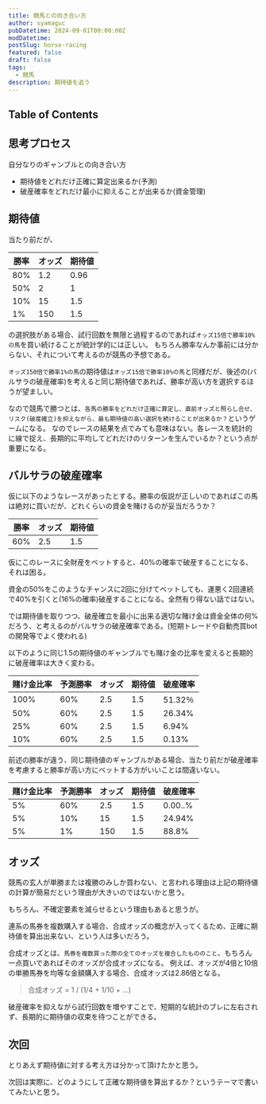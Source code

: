 ```yaml
---
title: 競馬との向き合い方
author: syamaguc
pubDatetime: 2024-09-01T00:00:00Z
modDatetime:
postSlug: horse-racing
featured: false
draft: false
tags:
  - 競馬
description: 期待値を追う
---
```


## Table of Contents

## 思考プロセス

自分なりのギャンブルとの向き合い方

- 期待値をどれだけ正確に算定出来るか(予測)
- 破産確率をどれだけ最小に抑えることが出来るか(資金管理)

## 期待値

当たり前だが、

| 勝率 | オッズ | 期待値 |
| ---- | ------ | ------ |
| 80%  | 1.2    | 0.96   |
| 50%  | 2      | 1      |
| 10%  | 15     | 1.5    |
| 1%   | 150    | 1.5    |

の選択肢がある場合、試行回数を無限と過程するのであれば`オッズ15倍で勝率10%の馬`を買い続けることが統計学的には正しい。
もちろん勝率なんか事前には分からない、それについて考えるのが競馬の予想である。

`オッズ150倍で勝率1%の馬`の期待値は`オッズ15倍で勝率10%の馬`と同様だが、後述の(バルサラの破産確率)を考えると同じ期待値であれば、勝率が高い方を選択するほうが望ましい。

なので競馬で勝つとは、`各馬の勝率をどれだけ正確に算定し、直前オッズと照らし合せ、リスク(破産確立)を抑えながら、最も期待値の高い選択を続けることが出来るか？`というゲームになる。
なのでレースの結果を点でみても意味はない。各レースを統計的に線で捉え、長期的に平均してどれだけのリターンを生んでいるか？という点が重要になる。

## バルサラの破産確率

仮に以下のようなレースがあったとする。勝率の仮説が正しいのであればこの馬は絶対に買いだが、どれくらいの資金を賭けるのが妥当だろうか？

| 勝率 | オッズ | 期待値 |
| ---- | ------ | ------ |
| 60%  | 2.5    | 1.5    |

仮にこのレースに全財産をベットすると、40%の確率で破産することになる、それは困る。

資金の50%をこのようなチャンスに2回に分けてベットしても、運悪く2回連続で40%を引くと(16%の確率)破産することになる。全然有り得ない話ではない。

では期待値を取りつつ、破産確立を最小に出来る適切な賭け金は資金全体の何%だろう、と考えるのがバルサラの破産確率である。(短期トレードや自動売買botの開発等でよく使われる)

以下のように同じ1.5の期待値のギャンブルでも賭け金の比率を変えると長期的に破産確率は大きく変わる。

| 賭け金比率 | 予測勝率 | オッズ | 期待値 | 破産確率 |
| ---------- | -------- | ------ | ------ | -------- |
| 100%       | 60%      | 2.5    | 1.5    | 51.32％  |
| 50%        | 60%      | 2.5    | 1.5    | 26.34%   |
| 25%        | 60%      | 2.5    | 1.5    | 6.94%    |
| 10%        | 60%      | 2.5    | 1.5    | 0.13%    |

前述の勝率が違う、同じ期待値のギャンブルがある場合、当たり前だが破産確率を考慮すると勝率が高い方にベットする方がいいことは間違いない。

| 賭け金比率 | 予測勝率 | オッズ | 期待値 | 破産確率 |
| ---------- | -------- | ------ | ------ | -------- |
| 5%         | 60%      | 2.5    | 1.5    | 0.00..%  |
| 5%         | 10%      | 15     | 1.5    | 24.94%   |
| 5%         | 1%       | 150    | 1.5    | 88.8%    |

## オッズ

競馬の玄人が単勝または複勝のみしか買わない、と言われる理由は上記の期待値の計算が簡易だという理由が大きいのではないかと思う。

もちろん、不確定要素を減らせるという理由もあると思うが。

連系の馬券を複数購入する場合、合成オッズの概念が入ってくるため、正確に期待値を算出出来ない、という人は多いだろう。

合成オッズとは、`馬券を複数買った際の全てのオッズを複合したもののこと`、もちろん一点買いであればそのオッズが合成オッズになる。
例えば、オッズが4倍と10倍の単勝馬券を均等な金額購入する場合、合成オッズは2.86倍となる。

> 合成オッズ = 1 / (1/4 + 1/10 + ...)

破産確率を抑えながら試行回数を増やすことで、短期的な統計のブレに左右されず、長期的に期待値の収束を待つことができる。

## 次回

とりあえず期待値に対する考え方は分かって頂けたかと思う。

次回は実際に、どのようにして正確な期待値を算出するか？というテーマで書いてみたいと思う。
